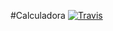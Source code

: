 #Calculadora
[![Travis](https://travis-ci.org/LeonQuezada/PyMS-calculadora.svg)](https://travis-ci.org/LeonQuezada/PyMS-calculadora.svg?branch=master)
